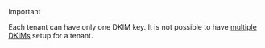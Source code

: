 <!-- markdownlint-disable-file MD041 -->
> [!IMPORTANT]
> Each tenant can have only one DKIM key. It is not possible to have [multiple DKIMs][1] setup for a tenant.

<!-- Referenced links -->
[1]: ../dkim/multiple-dkim-records.md
